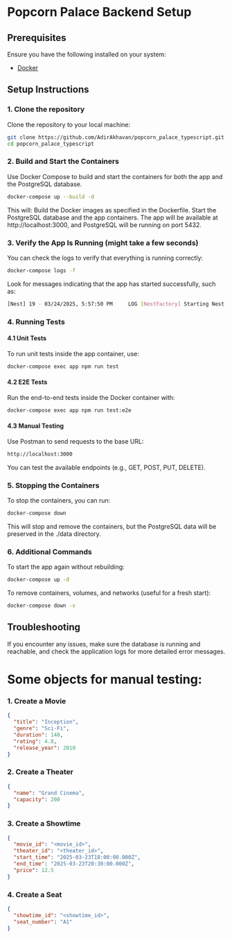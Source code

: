 # Popcorn Palace Backend Setup

## Prerequisites

Ensure you have the following installed on your system:

- [Docker](https://www.docker.com/)

## Setup Instructions

### 1. Clone the repository
Clone the repository to your local machine:

```sh
git clone https://github.com/AdirAkhavan/popcorn_palace_typescript.git
cd popcorn_palace_typescript
```

### 2. Build and Start the Containers
Use Docker Compose to build and start the containers for both the app and the PostgreSQL database.

```bash
docker-compose up --build -d
```

This will:
Build the Docker images as specified in the Dockerfile.
Start the PostgreSQL database and the app containers.
The app will be available at http://localhost:3000, and PostgreSQL will be running on port 5432.

### 3. Verify the App Is Running (might take a few seconds)
You can check the logs to verify that everything is running correctly:

```bash
docker-compose logs -f
```

Look for messages indicating that the app has started successfully, such as:

```bash
[Nest] 19 - 03/24/2025, 5:57:50 PM     LOG [NestFactory] Starting Nest application...
```

### 4. Running Tests

#### 4.1 Unit Tests
To run unit tests inside the app container, use:

```bash
docker-compose exec app npm run test
```

#### 4.2 E2E Tests
Run the end-to-end tests inside the Docker container with:

```bash
docker-compose exec app npm run test:e2e
```

#### 4.3 Manual Testing
Use Postman to send requests to the base URL:

```bash
http://localhost:3000
```

You can test the available endpoints (e.g., GET, POST, PUT, DELETE).

### 5. Stopping the Containers
To stop the containers, you can run:

```bash
docker-compose down
```

This will stop and remove the containers, but the PostgreSQL data will be preserved in the ./data directory.

### 6. Additional Commands
To start the app again without rebuilding:

```bash
docker-compose up -d
```

To remove containers, volumes, and networks (useful for a fresh start):

```bash
docker-compose down -v
```

## Troubleshooting

If you encounter any issues, make sure the database is running and reachable, and check the application logs for more detailed error messages.

# Some objects for manual testing:

### 1. Create a Movie
```json
{
  "title": "Inception",
  "genre": "Sci-Fi",
  "duration": 148,
  "rating": 4.8,
  "release_year": 2010
}
```

### 2. Create a Theater
```json
{
  "name": "Grand Cinema",
  "capacity": 200
}
```

### 3. Create a Showtime
```json
{
  "movie_id": "<movie_id>",
  "theater_id": "<theater_id>",
  "start_time": "2025-03-23T18:00:00.000Z",
  "end_time": "2025-03-23T20:30:00.000Z",
  "price": 12.5
}
```

### 4. Create a Seat
```json
{
  "showtime_id": "<showtime_id>",
  "seat_number": "A1"
}
```
